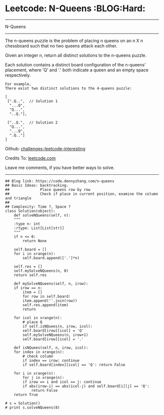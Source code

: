 
# Leetcode: N-Queens     :BLOG:Hard:

---

N-Queens  

---

The n-queens puzzle is the problem of placing n queens on an n X n chessboard such that no two queens attack each other.  

Given an integer n, return all distinct solutions to the n-queens puzzle.  

Each solution contains a distinct board configuration of the n-queens' placement, where 'Q' and '.' both indicate a queen and an empty space respectively.  

    For example,
    There exist two distinct solutions to the 4-queens puzzle:
    
    [
     [".Q..",  // Solution 1
      "...Q",
      "Q...",
      "..Q."],
    
     ["..Q.",  // Solution 2
      "Q...",
      "...Q",
      ".Q.."]
    ]

Github: [challenges-leetcode-interesting](https://github.com/DennyZhang/challenges-leetcode-interesting/tree/master/problems/n-queens)  

Credits To: [leetcode.com](https://leetcode.com/problems/n-queens/description/)  

Leave me comments, if you have better ways to solve.  

---

    ## Blog link: https://code.dennyzhang.com/n-queens
    ## Basic Ideas: backtracking.
    ##              Place queens row by row
    ##              Check if place in current position, examine the column and triangle
    ##
    ## Complexity: Time ?, Space ?
    class Solution(object):
        def solveNQueens(self, n):
    	"""
    	:type n: int
    	:rtype: List[List[str]]
    	"""
    	if n <= 0:
    	    return None
    
    	self.board = []
    	for i in xrange(n):
    	    self.board.append(['.']*n)
    
    	self.res = []
    	self.mySolveNQueens(n, 0)
    	return self.res
    
        def mySolveNQueens(self, n, irow):
    	if irow == n:
    	    item = []
    	    for row in self.board:
    		item.append(''.join(row))
    	    self.res.append(item)
    	    return
    
    	for icol in xrange(n):
    	    # place Q
    	    if self.isNQuees(n, irow, icol):
    		self.board[irow][icol] = 'Q'
    		self.mySolveNQueens(n, irow+1)
    	    self.board[irow][icol] = '.'
    
        def isNQuees(self, n, irow, icol):
    	for index in xrange(n):
    	    # check column
    	    if index == irow: continue
    	    if self.board[index][icol] == 'Q': return False
    
    	for i in xrange(n):
    	    for j in xrange(n):
    		if irow == i and icol == j: continue
    		if abs(irow-i) == abs(icol-j) and self.board[i][j] == 'Q':
    		    return False
    	return True
    
    # s = Solution()
    # print s.solveNQueens(8)

